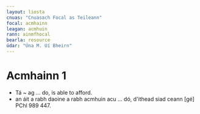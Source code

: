 ```yaml
---
layout: liosta
cnuas: "Cnuasach Focal as Teileann"
focal: acmhainn
leagan: acmhuin
rann: ainmfhocal
bearla: resource
údar: "Úna M. Uí Bheirn"
---
```


# Acmhainn 1

* Tá ~ ag ... do, is able to afford.
* an áit a rabh daoine a rabh acmhuin acu ... dó, d'ithead siad ceann [gé] PChl 989 447.
